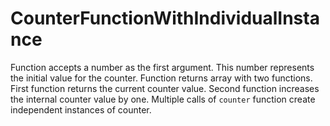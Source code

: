 # CounterFunctionWithIndividualInstance
Function accepts a number as the first argument. This number represents the initial value for the counter. Function returns array with two functions. First function returns the current counter value. Second function increases the internal counter value by one. Multiple calls of `counter` function create independent instances of counter.
